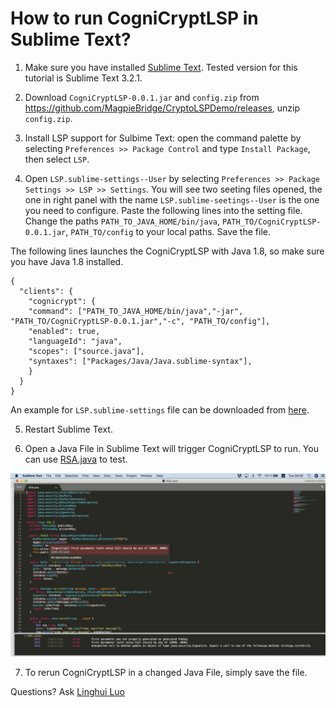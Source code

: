 # How to run CogniCryptLSP in Sublime Text?
1. Make sure you have installed [Sublime Text](https://www.sublimetext.com/3). Tested version for this tutorial is Sublime Text 3.2.1.

2. Download `CogniCryptLSP-0.0.1.jar` and `config.zip` from https://github.com/MagpieBridge/CryptoLSPDemo/releases, unzip `config.zip`.

3. Install LSP support for Sulbime Text: open the command palette by selecting `Preferences >> Package Control` and type `Install Package`, then select `LSP`.

4. Open `LSP.sublime-settings--User` by selecting `Preferences >> Package Settings >> LSP >> Settings`. You will see two seeting files opened, the one in right panel with the name `LSP.sublime-seetings--User` is the one you need to configure.
Paste the following lines into the setting file. Change the paths `PATH_TO_JAVA_HOME/bin/java`,  `PATH_TO/CogniCryptLSP-0.0.1.jar`, `PATH_TO/config` to your local paths. Save the file.

The following lines launches the CogniCryptLSP with Java 1.8, so make sure you have Java 1.8 installed.
```
{
  "clients": {
    "cognicrypt": {
    "command": ["PATH_TO_JAVA_HOME/bin/java","-jar", "PATH_TO/CogniCryptLSP-0.0.1.jar","-c", "PATH_TO/config"], 
    "enabled": true,
    "languageId": "java",
    "scopes": ["source.java"],
    "syntaxes": ["Packages/Java/Java.sublime-syntax"], 
    }
  }
}
```
An example for `LSP.sublime-settings` file can be downloaded from [here](https://github.com/MagpieBridge/CryptoLSPDemo/blob/master/doc/LSP.sublime-settings).

5. Restart Sublime Text.

6. Open a Java File in Sublime Text will trigger CogniCryptLSP to run. You can use [RSA.java](https://github.com/MagpieBridge/CryptoLSPDemo/blob/master/doc/RSA.java) to test.

<img src="sublimeTextDemo.png" width="800">

7. To rerun CogniCryptLSP in a changed Java File, simply save the file.

Questions? Ask [Linghui Luo](https://github.com/linghuiluo)

